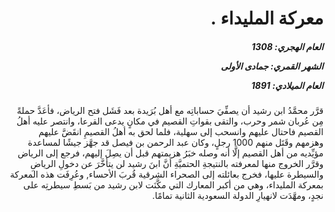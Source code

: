 <h1 dir="rtl">معركة المليداء  .</h1>

<h5 dir="rtl">العام الهجري:  1308

الشهر القمري: جمادى الأولى

العام الميلادي: 1891</h5>

<p dir="rtl">قرَّر محمَّدُ ابن رشيد أن يصفِّيَ حساباتِه مع أهل بُرَيدة بعد فَشَل فتح الرياض، فأعَدَّ حملةً مِن عُربان شمر وحرب، والتقى بقواتِ القصيم في مكانٍ يدعى القرعا، وانتصر عليه أهلُ القصيم فاحتال عليهم وانسحب إلى سهلية، فلما لحق به أهلُ القصيمِ انقَضَّ عليهم وهزمهم وقَتَل منهم 1000 رجلٍ، وكان عبد الرحمن بن فيصل قد جهَّز جيشًا لمساعدة مؤيِّديه من أهل القصيم إلَّا أنه وصله خبَرُ هزيمتهم قبل أن يصِلَ إليهم، فرجع إلى الرياض وقرَّر الخروج منها لمعرفته بالنتيجةِ الحتميَّةِ أنَّ ابنَ رشيد لن يتأخَّرَ عن دخولِ الرياضِ والسيطرة عليها، فخرج بعائلته إلى الصحراء الشرقية قُربَ الأحساء, وعُرِفَت هذه المعركة بمعركة المليداء، وهي من أكبر المعارك التي مكَّنَت لابن رشيد من بَسطِ سيطرتِه على نجدٍ، ومهَّدَت لانهيارِ الدولة السعودية الثانية تمامًا.</p></br>
